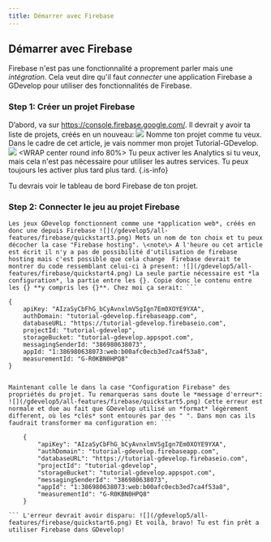```yaml
---
title: Démarrer avec Firebase
---
```

##  Démarrer avec Firebase

Firebase n'est pas une fonctionnalité a proprement parler mais une *intégration*. Cela veut dire qu'il faut *connecter* une application Firebase a GDevelop pour utiliser des fonctionnalités de Firebase.

### Step 1: Créer un projet Firebase

D’abord, va sur <https://console.firebase.google.com/>. Il devrait y avoir ta liste de projets, créés en un nouveau: ![](/gdevelop5/all-features/firebase/quickstart1.png) Nomme ton projet comme tu veux. Dans le cadre de cet article, je vais nommer mon projet Tutorial-GDevelop. ![](/gdevelop5/all-features/firebase/quickstart2.png) \<WRAP center round info 80%\> Tu peux activer les Analytics si tu veux, mais cela n'est pas nécessaire pour utiliser les autres services. Tu peux toujours les activer plus tard plus tard. {.is-info}

Tu devrais voir le tableau de bord Firebase de ton projet.

### Step 2: Connecter le jeu au projet Firebase

    Les jeux GDevelop fonctionnent comme une *application web*, créés en donc une depuis Firebase ![](/gdevelop5/all-features/firebase/quickstart3.png) Mets un nom de ton choix et tu peux décocher la case "Firebase hosting". \<note\> A l'heure ou cet article est écrit il n'y a pas de possibilité d'utilisation de firebase hosting mais c'est possible que cela change  Firebase devrait te montrer du code ressemblant celui-ci à present: ![](/gdevelop5/all-features/firebase/quickstart4.png) La seule partie nécessaire est *la configuration*, la partie entre les {}. Copie donc le contenu entre les {} **y compris les {}**. Chez moi ça serait: ```

    {
        apiKey: "AIzaSyCbFhG_bCyAvnxlmVSgIgn7Em0XOYE9YXA",
        authDomain: "tutorial-gdevelop.firebaseapp.com",
        databaseURL: "https://tutorial-gdevelop.firebaseio.com",
        projectId: "tutorial-gdevelop",
        storageBucket: "tutorial-gdevelop.appspot.com",
        messagingSenderId: "386980638073",
        appId: "1:386980638073:web:b00afc0ecb3ed7ca4f53a8",
        measurementId: "G-R0KBN0HPQ8"
    }

```

Maintenant colle le dans la case "Configuration Firebase" des propriétés du projet. Tu remarqueras sans doute le *message d'erreur*: ![](/gdevelop5/all-features/firebase/quickstart5.png) Cette erreur est normale et due au fait que GDevelop utilisé un *format* légèrement different, où les *clés* sont entourés par des " ". Dans mon cas ils faudrait transformer ma configuration en: ```

    {
        "apiKey": "AIzaSyCbFhG_bCyAvnxlmVSgIgn7Em0XOYE9YXA",
        "authDomain": "tutorial-gdevelop.firebaseapp.com",
        "databaseURL": "https://tutorial-gdevelop.firebaseio.com",
        "projectId": "tutorial-gdevelop",
        "storageBucket": "tutorial-gdevelop.appspot.com",
        "messagingSenderId": "386980638073",
        "appId": "1:386980638073:web:b00afc0ecb3ed7ca4f53a8",
        "measurementId": "G-R0KBN0HPQ8"
    }

``` L'erreur devrait avoir disparu: ![](/gdevelop5/all-features/firebase/quickstart6.png) Et voilà, bravo! Tu est fin prêt a utiliser Firebase dans GDevelop!
